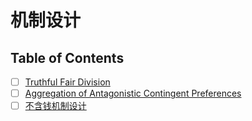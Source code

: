 # 机制设计

## Table of Contents

- [ ] [Truthful Fair Division](fair_division.md)
- [ ] [Aggregation of Antagonistic Contingent Preferences](aggregation.md)
- [ ] [不含钱机制设计](no_money_mechanism.md)